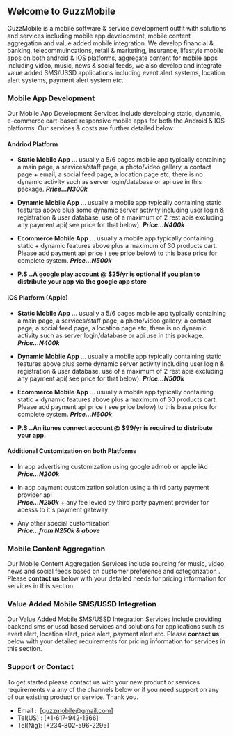 ## Welcome to GuzzMobile

GuzzMobile is a mobile software & service development outfit with solutions and services including mobile app development, mobile content aggregation and value added mobile integration. We develop financial & banking, telecommuincations, retail & marketing, insurance, lifestyle mobile apps on both android & IOS platforms, aggregate content for mobile apps including video, music, news & social feeds, we also develop and integrate value added SMS/USSD applications including event alert systems, location alert systems, payment alert system etc.

### Mobile App Development

Our Mobile App Development Services include developing static, dynamic, e-commerce cart-based responsive mobile apps for both the Android & IOS platforms. Our services & costs are further detailed below

#### Andriod Platform

- **Static Mobile App** ... usually a 5/6 pages mobile app typically containing a main page, a services/staff page, a photo/video gallery, a contact page + email, a social feed page, a location page etc, there is no dynamic activity such as server login/database or api use in this package.  **_Price...N300k_** 

- **Dynamic Mobile App** ... usually a mobile app typically containing static features above plus some dynamic server activity including user login & registration & user database, use of a maximum of 2 rest apis excluding any payment api( see price for that below). **_Price...N400k_** 

- **Ecommerce Mobile App** ... usually a mobile app typically containing static + dynamic features above plus a maximum of 30 products cart. Please add payment api price ( see price below) to this base price for complete system. **_Price...N500k_** 

- **P.S ..A google play account @ $25/yr is optional if you plan to distribute your app via the google app store**

#### IOS Platform (Apple)

- **Static Mobile App** ... usually a 5/6 pages mobile app typically containing a main page, a services/staff page, a photo/video gallery, a contact page, a social feed page, a location page etc, there is no dynamic activity such as server login/database or api use in this package. **_Price...N400k_** 

- **Dynamic Mobile App** ... usually a mobile app typically containing static features above plus some dynamic server activity including user login & registration & user database, use of a maximum of 2 rest apis excluding any payment api( see price for that below). **_Price...N500k_** 

- **Ecommerce Mobile App** ... usually a mobile app typically containing static + dynamic features above plus a maximum of 30 products cart. Please add payment api price ( see price below) to this base price for complete system. **_Price...N600k_** 

- **P.S ..An itunes connect account @ $99/yr is required to distribute your app.**

#### Additional Customization on both Platforms

- In app advertising customization using google admob or apple iAd                                                        **_Price...N200k_** 

- In app payment customization solution using a third party payment provider api  
 **_Price...N250k_**  + any fee levied by third party payment provider for acesss to it's payment gateway

- Any other special customization  
 **_Price...from N250k & above_**  

### Mobile Content Aggregation

Our Mobile Content Aggregation Services include sourcing for music, video, news and social feeds based on customer preference and categorization . Please **contact us** below with your detailed needs for pricing information for services in this section.

### Value Added Mobile SMS/USSD Integretion

Our Value Added Mobile SMS/USSD Integration Services include providing backend sms or ussd based services and solutions for applications such as evert alert, location alert, price alert, payment alert etc. Please **contact us**  below with your detailed requirements for pricing information for services in this section.

### Support or Contact

To get started please contact us with your new product or services requirements via any of the channels below or if you need support on any of our existing product or service. Thank you.

- Email   :  [guzzmobile@gmail.com]
- Tel(US) :  [+1-617-942-1366]
- Tel(Nig):  [+234-802-596-2295]
